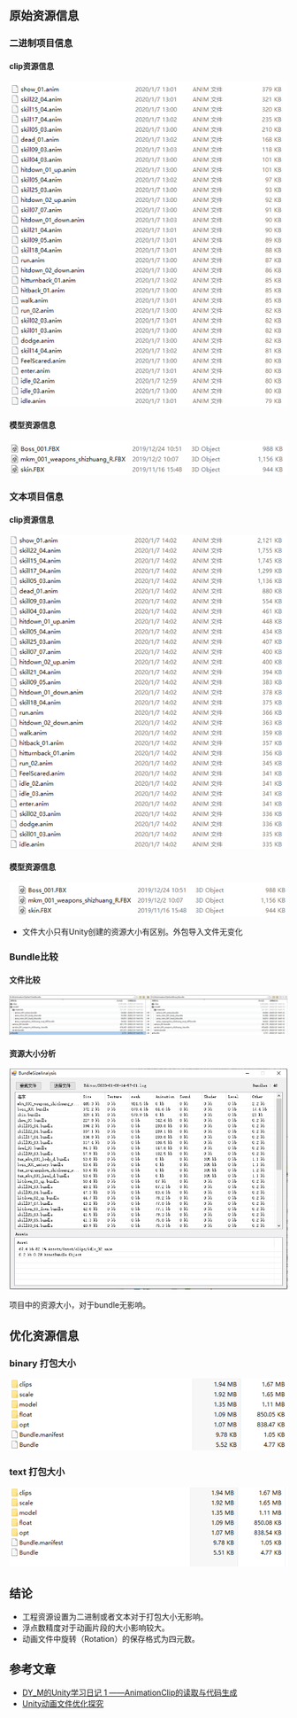 ## 原始资源信息
### 二进制项目信息
#### clip资源信息
![](clip_binary_size.png)
#### 模型资源信息
![](fbx_binary_size.png)

### 文本项目信息
#### clip资源信息
![](clip_text_size.png)
#### 模型资源信息
![](fbx_text_size.png)

* 文件大小只有Unity创建的资源大小有区别。外包导入文件无变化

### Bundle比较
#### 文件比较
![](compare_0.png)
#### 资源大小分析
![](bundle_size_analysis_1.png)

项目中的资源大小，对于bundle无影响。


## 优化资源信息
### binary 打包大小
![](bundle_binary_size.png)
### text 打包大小
![](bundle_text_size.png)

## 结论
* 工程资源设置为二进制或者文本对于打包大小无影响。
* 浮点数精度对于动画片段的大小影响较大。
* 动画文件中旋转（Rotation）的保存格式为四元数。

## 参考文章
* [DY_M的Unity学习日记 1 ——AnimationClip的读取与代码生成](https://www.jianshu.com/p/80b2bc98ac5d)  
* [Unity动画文件优化探究](http://www.codershu.com/2017/06/14/UnityOptimizeAnimationClip/)